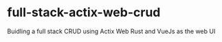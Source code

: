 # full-stack-actix-web-crud
Buidling a full stack CRUD using Actix Web Rust and VueJs as the web UI
